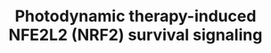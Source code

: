 ---
annotations:
- id: PW:0000263
  parent: regulatory pathway
  type: Pathway Ontology
  value: altered regulatory pathway
- id: DOID:162
  parent: disease of cellular proliferation
  type: Disease Ontology
  value: cancer
authors:
- Ruudweijer
- MaintBot
- Khanspers
- Fehrhart
- AlexanderPico
description: Photodynamic therapy may induce an antioxidant response mediated by NFE2L2.   Proteins
  on this pathway have targeted assays available via the [https://assays.cancer.gov/available_assays?wp_id=WP3612
  CPTAC Assay Portal]
last-edited: 2019-09-06
organisms:
- Homo sapiens
redirect_from:
- /index.php/Pathway:WP3612
- /instance/WP3612
- /instance/WP3612_rr106540
revision: r106540
schema-jsonld:
- '@context': https://schema.org/
  '@id': https://wikipathways.github.io/pathways/WP3612.html
  '@type': Dataset
  creator:
    '@type': Organization
    name: WikiPathways
  description: Photodynamic therapy may induce an antioxidant response mediated by
    NFE2L2.   Proteins on this pathway have targeted assays available via the [https://assays.cancer.gov/available_assays?wp_id=WP3612
    CPTAC Assay Portal]
  keywords:
  - ABCC2
  - ABCC3
  - ABCC4
  - ABCC6
  - ABCG2
  - CES1
  - EPHX1
  - FOS
  - GCLC
  - GCLM
  - GSTP1
  - HMOX1
  - JUN
  - KEAP1
  - MAPK11
  - MAPK12
  - MAPK13
  - MAPK14
  - MAPK8
  - NFE2L2
  - NQO1
  - NQO2
  - SRXN1
  license: CC0
  name: Photodynamic therapy-induced NFE2L2 (NRF2) survival signaling
seo: CreativeWork
title: Photodynamic therapy-induced NFE2L2 (NRF2) survival signaling
wpid: WP3612
---